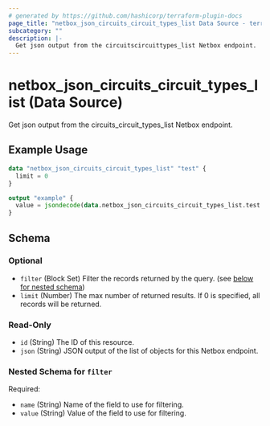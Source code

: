 ```yaml
---
# generated by https://github.com/hashicorp/terraform-plugin-docs
page_title: "netbox_json_circuits_circuit_types_list Data Source - terraform-provider-netbox"
subcategory: ""
description: |-
  Get json output from the circuitscircuittypes_list Netbox endpoint.
---
```


# netbox_json_circuits_circuit_types_list (Data Source)

Get json output from the circuits_circuit_types_list Netbox endpoint.

## Example Usage

```terraform
data "netbox_json_circuits_circuit_types_list" "test" {
  limit = 0
}

output "example" {
  value = jsondecode(data.netbox_json_circuits_circuit_types_list.test.json)
}
```

<!-- schema generated by tfplugindocs -->
## Schema

### Optional

- `filter` (Block Set) Filter the records returned by the query. (see [below for nested schema](#nestedblock--filter))
- `limit` (Number) The max number of returned results. If 0 is specified, all records will be returned.

### Read-Only

- `id` (String) The ID of this resource.
- `json` (String) JSON output of the list of objects for this Netbox endpoint.

<a id="nestedblock--filter"></a>
### Nested Schema for `filter`

Required:

- `name` (String) Name of the field to use for filtering.
- `value` (String) Value of the field to use for filtering.


